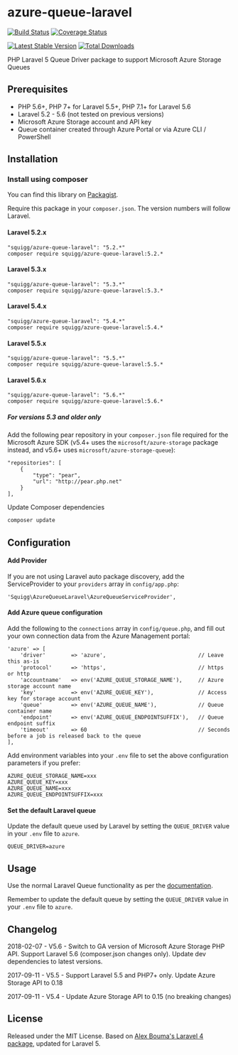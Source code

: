 azure-queue-laravel
=============

[![Build Status](https://travis-ci.org/squigg/azure-queue-laravel.png?branch=master)](https://travis-ci.org/squigg/azure-queue-laravel)
[![Coverage Status](https://coveralls.io/repos/github/squigg/azure-queue-laravel/badge.svg?branch=master)](https://coveralls.io/github/squigg/azure-queue-laravel?branch=master)

[![Latest Stable Version](https://poser.pugx.org/squigg/azure-queue-laravel/v/stable.png)](https://packagist.org/packages/squigg/azure-queue-laravel)
[![Total Downloads](https://poser.pugx.org/squigg/azure-queue-laravel/downloads.png)](https://packagist.org/packages/squigg/azure-queue-laravel)

PHP Laravel 5 Queue Driver package to support Microsoft Azure Storage Queues

## Prerequisites

- PHP 5.6+, PHP 7+ for Laravel 5.5+, PHP 7.1+ for Laravel 5.6
- Laravel 5.2 - 5.6 (not tested on previous versions)
- Microsoft Azure Storage account and API key
- Queue container created through Azure Portal or via Azure CLI / PowerShell

## Installation

### Install using composer
You can find this library on [Packagist](https://packagist.org/packages/squigg/azure-queue-laravel).

Require this package in your `composer.json`. The version numbers will follow Laravel.
#### Laravel 5.2.x
	"squigg/azure-queue-laravel": "5.2.*"
	composer require squigg/azure-queue-laravel:5.2.* 
#### Laravel 5.3.x
    "squigg/azure-queue-laravel": "5.3.*"
    composer require squigg/azure-queue-laravel:5.3.*
#### Laravel 5.4.x
    "squigg/azure-queue-laravel": "5.4.*"
    composer require squigg/azure-queue-laravel:5.4.*
#### Laravel 5.5.x
    "squigg/azure-queue-laravel": "5.5.*"
    composer require squigg/azure-queue-laravel:5.5.*
#### Laravel 5.6.x
    "squigg/azure-queue-laravel": "5.6.*"
    composer require squigg/azure-queue-laravel:5.6.*
    
##### For versions 5.3 and older only
Add the following pear repository in your `composer.json` file required for the Microsoft Azure SDK
(v5.4+ uses the `microsoft/azure-storage` package instead, and v5.6+ uses `microsoft/azure-storage-queue`):
  
    "repositories": [
        {
            "type": "pear",
            "url": "http://pear.php.net"
        }
    ],
    
Update Composer dependencies

```sh
composer update
```

## Configuration
#### Add Provider
If you are not using Laravel auto package discovery, add the ServiceProvider to your `providers` array in `config/app.php`:

	'Squigg\AzureQueueLaravel\AzureQueueServiceProvider',

#### Add Azure queue configuration
Add the following to the `connections` array in `config/queue.php`, and
fill out your own connection data from the Azure Management portal:

	'azure' => [
        'driver'        => 'azure',                             // Leave this as-is
        'protocol'      => 'https',                             // https or http
        'accountname'   => env('AZURE_QUEUE_STORAGE_NAME'),     // Azure storage account name
        'key'           => env('AZURE_QUEUE_KEY'),              // Access key for storage account
        'queue'         => env('AZURE_QUEUE_NAME'),             // Queue container name
        'endpoint'      => env('AZURE_QUEUE_ENDPOINTSUFFIX'),   // Queue endpoint suffix
        'timeout'       => 60                                   // Seconds before a job is released back to the queue
    ],

Add environment variables into your `.env` file to set the above configuration parameters if you prefer:
    
    AZURE_QUEUE_STORAGE_NAME=xxx
    AZURE_QUEUE_KEY=xxx
    AZURE_QUEUE_NAME=xxx
    AZURE_QUEUE_ENDPOINTSUFFIX=xxx
    
#### Set the default Laravel queue
Update the default queue used by Laravel by setting the `QUEUE_DRIVER` value in your `.env` file to `azure`.

    QUEUE_DRIVER=azure

## Usage
Use the normal Laravel Queue functionality as per the [documentation](http://laravel.com/docs/queues).

Remember to update the default queue by setting the `QUEUE_DRIVER` value in your `.env` file to `azure`.

## Changelog
2018-02-07 - V5.6 - Switch to GA version of Microsoft Azure Storage PHP API. Support Laravel 5.6 (composer.json changes
only). Update dev dependencies to latest versions.

2017-09-11 - V5.5 - Support Laravel 5.5 and PHP7+ only. Update Azure Storage API to 0.18

2017-09-11 - V5.4 - Update Azure Storage API to 0.15 (no breaking changes)

## License
Released under the MIT License. Based on [Alex Bouma's Laravel 4 package](https://github.com/stayallive/laravel-azure-blob-queue), updated for Laravel 5.
